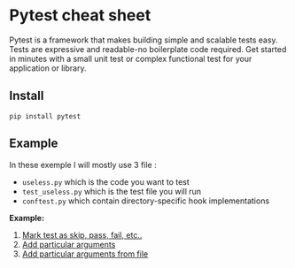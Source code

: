 # Pytest cheat sheet

Pytest is a framework that makes building simple and scalable tests easy. Tests are expressive and readable-no boilerplate code required. Get started in minutes with a small unit test or complex functional test for your application or library.

## Install

	pip install pytest
	
## Example

In these exemple I will mostly use 3 file :
- `useless.py` which is the code you want to test
- `test_useless.py` which is the test file you will run
- `conftest.py` which contain directory-specific hook implementations


**Example:**
1. [Mark test as skip, pass, fail, etc..](example/mark/mark.md)
2. [Add particular arguments](example/apa/apa.md)
3. [Add particular arguments from file](example/apaf/apaf.md)


